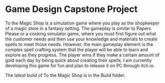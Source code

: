# Game Design Capstone Project
 
To the Magic Shop is a simulation game where you play as the shopkeeper of a magic store in a fantasy setting. The gameplay is similar to Papers Please or a cooking simulator game, where you must first figure out what the customer needs and then use your knowledge and materials to create spells to meet those needs. However, the main gameplay element is the complex spell crafting system that the player will be able to learn and explore as they progress. The player wins if they make a certain amount of gold each day by being quick about creating their spells. I am currently developing this game for fun and plan to release it on PC through itch.io.

The latest build of To the Magic Shop is in the Build folder.
